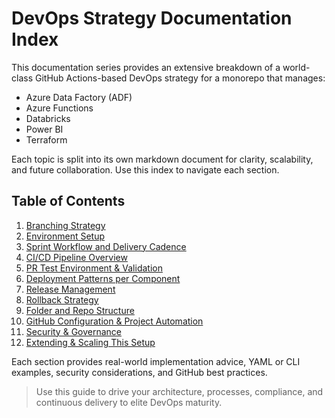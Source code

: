 # DevOps Strategy Documentation Index

This documentation series provides an extensive breakdown of a world-class GitHub Actions-based DevOps strategy for a monorepo that manages:
- Azure Data Factory (ADF)
- Azure Functions
- Databricks
- Power BI
- Terraform

Each topic is split into its own markdown document for clarity, scalability, and future collaboration. Use this index to navigate each section.

## Table of Contents

1. [Branching Strategy](branching-strategy.md)
2. [Environment Setup](environment-setup.md)
3. [Sprint Workflow and Delivery Cadence](sprint-workflow.md)
4. [CI/CD Pipeline Overview](ci-cd-overview.md)
5. [PR Test Environment & Validation](pr-test-environment.md)
6. [Deployment Patterns per Component](component-deploys.md)
7. [Release Management](release-strategy.md)
8. [Rollback Strategy](rollback-strategy.md)
9. [Folder and Repo Structure](repo-structure.md)
10. [GitHub Configuration & Project Automation](github-setup.md)
11. [Security & Governance](security-governance.md)
12. [Extending & Scaling This Setup](scaling-extending.md)

Each section provides real-world implementation advice, YAML or CLI examples, security considerations, and GitHub best practices.

> Use this guide to drive your architecture, processes, compliance, and continuous delivery to elite DevOps maturity.

